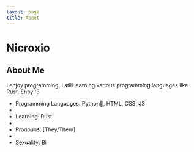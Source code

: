 ```yaml
---
layout: page
title: About
---
```


# Nicroxio

## About Me

I enjoy programming, I still learning various programming languages like Rust. Enby :3

- Programming Languages: Python🐍, HTML, CSS, JS
- <li>Learning: Rust
- <li>Pronouns: [They/Them]
- <li>Sexuality: Bi
